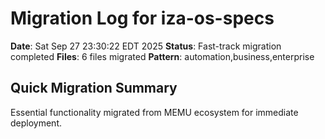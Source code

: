 # Migration Log for iza-os-specs

**Date**: Sat Sep 27 23:30:22 EDT 2025
**Status**: Fast-track migration completed
**Files**:        6 files migrated
**Pattern**: automation,business,enterprise

## Quick Migration Summary
Essential functionality migrated from MEMU ecosystem for immediate deployment.
